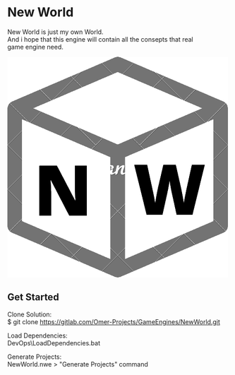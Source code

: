 # New World

New World is just my own World.<br />
And i hope that this engine will contain all the consepts that real<br />
game engine need.<br />

![Logo](Resources\Logo\Logo500.png)

## Get Started
Clone Solution:<br />
$ git clone https://gitlab.com/Omer-Projects/GameEngines/NewWorld.git

Load Dependencies:<br />
DevOps\LoadDependencies.bat

Generate Projects:<br />
NewWorld.nwe > "Generate Projects" command